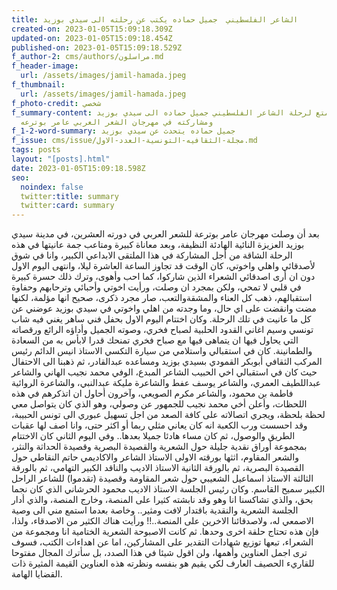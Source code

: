 ```yaml
---
title: الشاعر الفلسطيني  جميل حماده يكتب عن رحلته الى سيدي بوزيد
created-on: 2023-01-05T15:09:18.309Z
updated-on: 2023-01-05T15:09:18.454Z
published-on: 2023-01-05T15:09:18.529Z
f_author-2: cms/authors/مراسلون.md
f_header-image:
  url: /assets/images/jamil-hamada.jpeg
f_thumbnail:
  url: /assets/images/jamil-hamada.jpeg
f_photo-credit: شخصي
f_summary-content: وصف ممتع لرحلة الشاعر الفلسطيني جميل حماده الى سيدي بوزيد
  ومشاركته في مهرجان الشعر العربي عامر بوترعه
f_1-2-word-summary: جميل حماده يتحدث عن سيدي بوزيد
f_issue: cms/issue/مجلة-الثقافيه-التونسية-العدد-الاول.md
tags: posts
layout: "[posts].html"
date: 2023-01-05T15:09:18.598Z
seo:
  noindex: false
  twitter:title: summary
  twitter:card: summary
---
```

بعد أن وصلت مهرجان عامر بوترعة للشعر العربي في دورته العشرين، في مدينة سيدي بوزيد العزيزة النائية الهادئة النظيفة، وبعد معاناة كبيرة ومتاعب جمة عانيتها في هذه الرحلة الشاقة من أجل المشاركة في هذا الملتقى الابداعي الكبير، وانا في شوق لأصدقائي واهلي واخوتي، كان الوقت قد تجاوز الساعة العاشرة ليلا، وانتهى اليوم الاول دون ان أرى اصدقائي الشعراء الذين شاركوا، كما احب وأهوى، وترك ذلك حسرة كبيرة في قلبي لا تمحي، ولكن بمجرد ان وصلت، ورأيت اخوتي وأحبائي وترحابهم وحفاوة استقبالهم، ذهب كل العناء والمشقةوالتعب، صار مجرد ذكرى، صحيح انها مؤلمة، لكنها مضت وانقضت على اي حال، وما وجدته من اهلي واخوتي في سيدي بوزيد عوضني عن كل ما عانيت في تلك الرحلة. وكان اختتام اليوم الاول بحفل فني ساهر يغني فيه شاب تونسي وسيم اغاني القدود الحلبية لصباح فخري، وصوته الجميل وأداؤه الرائع ورقصاته التي يحاول فيها ان يتماهى فيها مع صباح فخري تمنحك قدرا لابأس به من السعادة والطمانينة. كان في استقبالي واستلامي من سيارة التكسي الاستاذ انيس الدائم رئيس المركب الثقافي أبوبكر القمودي بسيدي بوزيد ومساعده عبدالقادر، ثم ذهبنا الى الاحتفال حيث كان في استقبالي اخي الحبيب الشاعر المبدع، الوفي محمد نجيب الهاني والشاعر عبداللطيف العمري، والشاعر يوسف عفط والشاعرة مليكة عبدالنبي، والشاعرة الروائية فاطمة بن محمود، والشاعر مكرم الصويعي، وآخرون أحاول ان اتذكرهم في هذه اللحظات، وأعلن أخي محمد نجيب للجمهور عن وصولي، وهو الذي كان يتواصل معي لحظة بلحظة، ويجري اتصالاته على كافة الصعد من اجل تسهيل عبوري الى تونس الحبيبة، وقد احسست ورب الكعبة انه كان يعاني مثلي ربما أو اكثر حتى، وانا اصف لها عقبات الطريق والوصول، ثم كان مساء هادئا جميلا بعدها.. وفي اليوم الثاني كان الاختتام بمجموعة أوراق نقدية جليلة حول الشعرية والقصيدة البصرية وقصيدة الحداثة والنثر، والشعر المقاوم، اثثها بورقته الاولى الاستاذ الشاعر والاكاديمي حاتم النقاطي حول القصيدة البصرية، ثم بالورقة الثانية الاستاذ الاديب والناقد الكبير التهامي، ثم بالورقة الثالثة الاستاذ اسماعيل الشعيبي حول شعر المقاومة وقصيدة (تقدموا) للشاعر الراحل الكبير سميح القاسم. وكان رئيس الجلسة الاستاذ الاديب محمود الحرشاني الذي كان نجما بحق، والذي تشاكسنا انا وهو وقد نابشته كثيرا على المنصة، وخارج المنصة، والذي أدار الجلسة الشعرية والنقدية باقتدار لافت ومثير.. وخاصة بعدما استمع مني الى وصية الاصمعي له، ولاصدقائنا الاخرين على المنصة..!! ورأيت هناك الكثير من الاصدقاء، ولذا، فإن هذه تحتاج حلقة اخرى وحدها. ثم كانت الاصبوحة الشعرية الختامية انا ومجموعة من الشعراء، تبعها توزيع شهادات التقدير على المشاركين، اما عن اهداءات الكتب، فسوف ترى اجمل العناوين وأهمها، ولن اقول شيئا في هذا الصدد، بل سأترك المجال مفتوحا للقاريء الحصيف العارف لكي يقيم هو بنفسه ونظرته هذه العناوين القيمة المثيرة ذات القضايا الهامة.